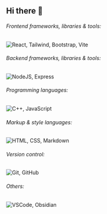 ## Hi there 👋

<!--
**rrobespierr/rrobespierr** is a ✨ _special_ ✨ repository because its `README.md` (this file) appears on your GitHub profile.

Here are some ideas to get you started:

- 🔭 I’m currently working on ...
- 🌱 I’m currently learning ...
- 👯 I’m looking to collaborate on ...
- 🤔 I’m looking for help with ...
- 💬 Ask me about ...
- 📫 How to reach me: ...
- 😄 Pronouns: ...
- ⚡ Fun fact: ...
-->

###### Frontend frameworks, libraries & tools:
![React, Tailwind, Bootstrap, Vite](https://skillicons.dev/icons?i=react,tailwind,bootstrap,vite)

###### Backend frameworks, libraries & tools:
![NodeJS, Express](https://skillicons.dev/icons?i=nodejs,express)

###### Programming languages:
![C++, JavaScript](https://skillicons.dev/icons?i=cpp,js)

###### Markup & style languages:
![HTML, CSS, Markdown](https://skillicons.dev/icons?i=html,css,markdown)

###### Version control:
![Git, GitHub](https://skillicons.dev/icons?i=git,github)

###### Others:
![VSCode, Obsidian](https://skillicons.dev/icons?i=vscode,obsidian)
